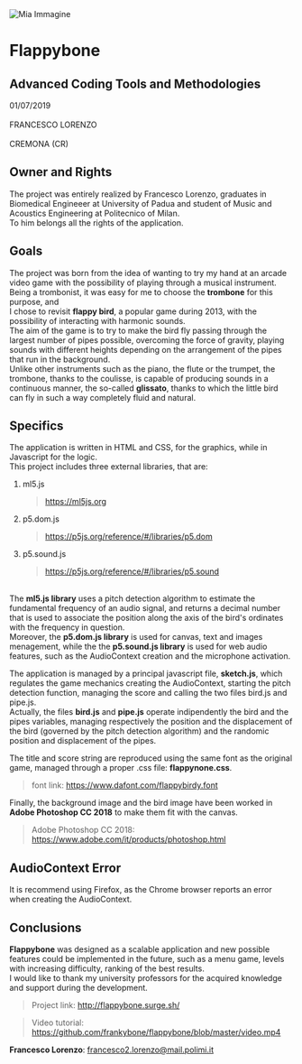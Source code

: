 <img src="https://cdn.cogecolive.com/prod-20180515/generic_1526397738636915_ori.jpeg" alt="Mia Immagine">

<h1>Flappybone</h1>

<h2>Advanced Coding Tools and Methodologies</h2>

<p>01/07/2019 <br>
  <br>FRANCESCO LORENZO <br>
  <br>CREMONA (CR)
</p>

<h2>Owner and Rights</h2>
<p>
The project was entirely realized by Francesco Lorenzo, graduates in Biomedical Engineeer at University of Padua and student of Music and Acoustics Engineering at Politecnico of Milan. <br>
To him belongs all the rights of the application.
</p>
 
<h2>Goals</h2>
<p>
The project was born from the idea of wanting to try my hand at an arcade video game with the possibility of playing through a musical instrument.
Being a trombonist, it was easy for me to choose the <b>trombone</b> for this purpose, and <br> I chose to revisit <b>flappy bird</b>, a popular game during 2013, with the possibility of interacting with harmonic sounds.<br>
The aim of the game is to try to make the bird fly passing through the largest number of pipes possible, overcoming the force of gravity, playing sounds with different heights depending on the arrangement of the pipes that run in the background.<br>
Unlike other instruments such as the piano, the flute or the trumpet, the trombone, thanks to the coulisse, is capable of producing sounds in a continuous manner, the so-called <b>glissato</b>, thanks to which the little bird can fly in such a way
completely fluid and natural.
</p>

<h2>Specifics</h2>

<p>
The application is written in HTML and CSS, for the graphics, while in Javascript for the logic. <br>
  This project includes three external libraries, that are: <br>
  
  <ol>
	<li>ml5.js</li>
		<blockquote>
			<a href="https://ml5js.org" >
			https://ml5js.org
			</a>
		</blockquote>
	<li>p5.dom.js</li>
		<blockquote>
			<a href="https://p5js.org/reference/#/libraries/p5.dom" >
			https://p5js.org/reference/#/libraries/p5.dom
			</a>
		</blockquote>
	<li>p5.sound.js</li>
		<blockquote>
			<a href="https://p5js.org/reference/#/libraries/p5.sound" >
			https://p5js.org/reference/#/libraries/p5.sound
			</a>
		</blockquote>
</ol>
  
  <br>The <b>ml5.js library</b> uses a pitch detection algorithm
to estimate the fundamental frequency of an audio signal, and returns a decimal number that is used to associate
the position along the axis of the bird's ordinates with the frequency in question. <br>
Moreover, the <b>p5.dom.js library</b> is used for canvas, text and images menagement, while the the <b>p5.sound.js library</b> is used for web audio features, such as the AudioContext creation and the microphone activation.

The application is managed by a principal javascript file, <b>sketch.js</b>, which regulates the game mechanics creating the AudioContext, starting the pitch detection function, managing the score and calling the two files bird.js and pipe.js.<br>
Actually, the files <b>bird.js</b> and <b>pipe.js</b> operate indipendently the bird and the pipes variables, managing respectively the position and the displacement of the bird (governed by the pitch detection algorithm) and the randomic position and displacement of the pipes.

The title and score string are reproduced using the same font as the original game,
managed through a proper .css file: <b>flappynone.css</b>.
	<blockquote>
		font link:
		<a href="https://www.dafont.com/flappybirdy.font" >
			https://www.dafont.com/flappybirdy.font
		</a>
	</blockquote>

Finally, the background image and the bird image have been worked in <b>Adobe Photoshop CC 2018</b> to make them fit with the canvas.
	<blockquote>
		Adobe Photoshop CC 2018:
		<a href="https://www.adobe.com/it/products/photoshop.html" >
			https://www.adobe.com/it/products/photoshop.html
		</a>
	</blockquote>
</p>

<h2>AudioContext Error</h2>

<p>
It is recommend using Firefox, as the Chrome browser reports an error when creating the AudioContext.
</p>

<h2>Conclusions</h2>

<b>Flappybone</b> was designed as a scalable application and new possible features could be implemented in the future, such as a menu game, levels with increasing difficulty, ranking of the best results. <br>
I would like to thank my university professors for the acquired knowledge and support during the development.
<blockquote>
		Project link:
		<a href="http://flappybone.surge.sh/" >
			http://flappybone.surge.sh/
		</a>
	</blockquote>
<blockquote>
		Video tutorial:
		<a href="https://github.com/frankybone/flappybone/blob/master/video.mp4" >
			https://github.com/frankybone/flappybone/blob/master/video.mp4
		</a>
	</blockquote>
<b>Francesco Lorenzo</b>: <a href="mailtofrancesco2.lorenzo@mail.polimi.it">
				francesco2.lorenzo@mail.polimi.it</a>
</p>
